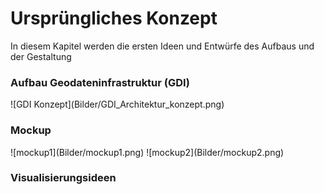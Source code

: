 # Ursprüngliches Konzept
<a id="top"></a>
In diesem Kapitel werden die ersten Ideen und Entwürfe des Aufbaus und der Gestaltung

### Aufbau Geodateninfrastruktur (GDI)
<div id="gdi"></div>
![GDI Konzept](Bilder/GDI_Architektur_konzept.png)

### Mockup
<div id="mockup"></div>
![mockup1](Bilder/mockup1.png)
![mockup2](Bilder/mockup2.png)

### Visualisierungsideen
<div id="visualisierungsideen"></div>
